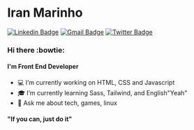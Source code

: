 # Iran Marinho

[![Linkedin Badge](https://img.shields.io/badge/IranMarinho-blue?logo=linkedin&style=social&link=https://www.linkedin.com/in/iran-marinho/)](https://www.linkedin.com/in/iran-marinho/)
[![Gmail Badge](https://img.shields.io/badge/imarinho.dev@gmail.com-blue?logo=gmail&style=social&link=mailto:imarinho.dev@gmail.com)](mailto:imarinho.dev@gmail.com)
[![Twitter Badge](https://img.shields.io/badge/iranmarinho-blue?logo=instagram&style=social&link=https://www.instagram.com/iranmarinho/)](https://www.instagram.com/iranmarinho/)

### Hi there :bowtie:

#### I'm Front End Developer

- :computer: I’m currently working on HTML, CSS and Javascript
- :mortar_board: I’m currently learning Sass, Tailwind, and English"Yeah"
- 💬 Ask me about tech, games, linux

#### "If you can, just do it"
